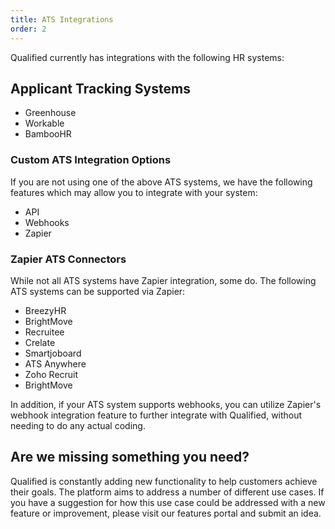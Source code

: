 ```yaml
---
title: ATS Integrations
order: 2
---
```


Qualified currently has integrations with the following HR systems:
 
## Applicant Tracking Systems
- Greenhouse
- Workable
- BambooHR

### Custom ATS Integration Options
If you are not using one of the above ATS systems, we have the following features which may allow you to integrate with your system:

- API
- Webhooks
- Zapier


### Zapier ATS Connectors
While not all ATS systems have Zapier integration, some do. The following ATS systems can be supported via Zapier: 

- BreezyHR
- BrightMove
- Recruitee
- Crelate
- Smartjoboard
- ATS Anywhere
- Zoho Recruit
- BrightMove 

In addition, if your ATS system supports webhooks, you can utilize Zapier's webhook integration feature to further integrate with Qualified, without needing to do any actual coding.
 

## Are we missing something you need?
Qualified is constantly adding new functionality to help customers achieve their goals. The platform aims to address a number of different use cases. If you have a suggestion for how this use case could be addressed with a new feature or improvement, please visit our features portal and submit an idea.
